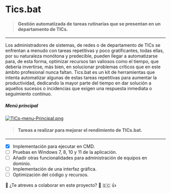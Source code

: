 # Tics.bat
> #### Gestión automatizada de tareas rutinarias que se presentan en un departamento de TICs.
___
Los administradores de sistemas, de redes o de departamento de TICs se enfrentan a menudo con tareas repetitivas y poco gratificantes, todas ellas,
por su naturaleza monótona y predecible, pueden llegar a automatizarse para, de esta forma, optimizar recursos tan valiosos como el tiempo, que debería invertirse, 
más bien, en solucionar problemas críticos que en este ámbito profesional nunca faltan. Tics.bat es un kit de herramientas que intenta automatizar 
algunas de estas tareas repetitivas para aumentar la productividad, dedicando la mayor parte del tiempo en dar solución a aquellos sucesos o incidencias que 
exigen una respuesta inmediata o seguimiento continuo.

##### Menú principal
[![TICs-menu-Principal.png](https://i.postimg.cc/8zcjgqnj/TICs-menu-Principal.png)](https://postimg.cc/w1K6hbzp)

> #### Tareas a realizar para mejorar el rendimiento de TICs.bat.
___

* [x] Implementación para ejecutar en CMD.
* [ ] Pruebas en Windows 7, 8, 10 y 11 de la aplicación.
* [ ] Añadir otras funcionalidades para administración de equipos en dominio.
* [ ] Implementación de una interfaz gráfica.
* [ ] Optimización del código y recursos.

:100: ¿Te atreves a colaborar en este proyecto? 💪 :ecuador: 👍
